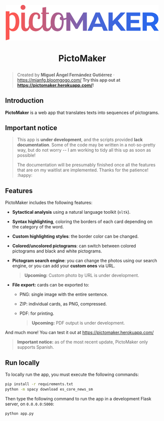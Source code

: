 <p align="center">
    <img src="./static/img/logos/logo-dark.png" width="500px">
</p>

<h1 align="center"><p align="center">PictoMaker</h1></h1>

> Created by **Miguel Ángel Fernández Gutiérrez** · https://mianfg.bloomgogo.com/
> **Try this app out at <https://pictomaker.herokuapp.com/>!**

## Introduction

**PictoMaker** is a web app that translates texts into sequences of pictograms.

## Important notice

> This app is **under development**, and the scripts provided **lack documentation**. Some of the code may be written in a not-so-pretty way, but do not worry -- I am working to tidy all this up as soon as possible!
>
> The documentation will be presumably finished once all the features that are on my waitlist are implemented. Thanks for the patience! :happy:

## Features

PictoMaker includes the following features:

* **Sytactical analysis** using a natural language toolkit (`nltk`).

* **Syntax highlighting**, coloring the borders of each card depending on the category of the word.

* **Custom highlighting styles**: the border color can be changed.

* **Colored/uncolored pictograms**: can switch between colored pictograms and black and white pictograms.

* **Pictogram search engine**: you can change the photos using our search engine, or you can add your **custom ones** via URL.

  > **Upcoming:** Custom photo by URL is under development.

* **File export:** cards can be exported to:
  
  * PNG: single image with the entire sentence.
  
  * ZIP: individual cards, as PNG, compressed.
  
  * PDF: for printing.
  
    > **Upcoming:** PDF output is under development.

And much more! You can test it out at <https://pictomaker.herokuapp.com/>

> **Important notice:** as of the most recent update, PictoMaker only supports Spanish.

## Run locally

To locally run the app, you must execute the following commands:

```bash
pip install -r requirements.txt
python -m spacy download es_core_news_sm
```

Then type the following command to run the app in a development Flask server, on `0.0.0.0:5000`:

```bash
python app.py
```
